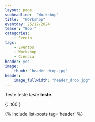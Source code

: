 ```yaml
---
layout: page
subheadline:  "Workshop"
title:  "Workshop"
eventday: 25/12/2024
teaser: "Boo!"
categories:
    - Evento
tags:
    - Eventos
    - Workshop
    - Ciência
header: yes
image:
    thumb: "header_drop.jpg"
header:
    image_fullwidth: "header_drop.jpg"
---
```


Teste teste *teste* **teste**.


{: .t60 }

{% include list-posts tag='header' %}
